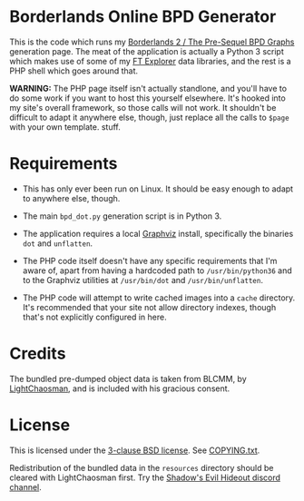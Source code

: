 Borderlands Online BPD Generator
================================

This is the code which runs my [Borderlands 2 / The Pre-Sequel BPD Graphs](http://apocalyptech.com/games/bl-bpd/)
generation page.  The meat of the application is actually a Python 3
script which makes use of some of my [FT Explorer](https://github.com/apocalyptech/ft-explorer)
data libraries, and the rest is a PHP shell which goes around that.

**WARNING:** The PHP page itself isn't actually standlone, and you'll
have to do some work if you want to host this yourself elsewhere.  It's
hooked into my site's overall framework, so those calls will not work.
It shouldn't be difficult to adapt it anywhere else, though, just replace
all the calls to `$page` with your own template. stuff.

Requirements
============

* This has only ever been run on Linux.  It should be easy enough to
  adapt to anywhere else, though.

* The main `bpd_dot.py` generation script is in Python 3.

* The application requires a local [Graphviz](https://www.graphviz.org/)
  install, specifically the binaries `dot` and `unflatten`.

* The PHP code itself doesn't have any specific requirements that I'm
  aware of, apart from having a hardcoded path to `/usr/bin/python36` and
  to the Graphviz utilities at `/usr/bin/dot` and `/usr/bin/unflatten`.

* The PHP code will attempt to write cached images into a `cache`
  directory.  It's recommended that your site not allow directory indexes,
  though that's not explicitly configured in here.

Credits
=======

The bundled pre-dumped object data is taken from BLCMM, by
[LightChaosman](https://www.youtube.com/channel/UCgJ6TA5sZ_Rwc1LPDYbQT1Q), and
is included with his gracious consent.

License
=======

This is licensed under the [3-clause BSD license](https://opensource.org/licenses/BSD-3-Clause).
See [COPYING.txt](COPYING.txt).

Redistribution of the bundled data in the `resources` directory should be
cleared with LightChaosman first.  Try the
[Shadow's Evil Hideout discord channel](https://discord.gg/0YjZxbVBS9b3bXUS).
